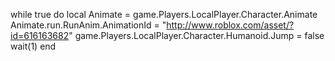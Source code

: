 while true do
local Animate = game.Players.LocalPlayer.Character.Animate
Animate.run.RunAnim.AnimationId = "http://www.roblox.com/asset/?id=616163682"
game.Players.LocalPlayer.Character.Humanoid.Jump = false
wait(1)
end 
